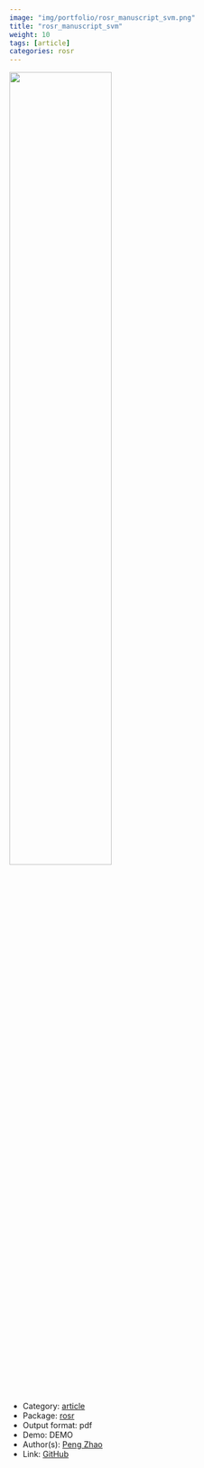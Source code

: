 ```yaml
---
image: "img/portfolio/rosr_manuscript_svm.png"
title: "rosr_manuscript_svm"
weight: 10
tags: [article]
categories: rosr
---
```




<!--more-->

<p><a href="../../img/portfolio/rosr_manuscript_svm.png"><img class = "jf-image-shadow" src="../../img/portfolio/rosr_manuscript_svm.png", width="60%"></a></p>

- Category: [article](../../tags/article)
- Package: [rosr](rosr)
- Output format: pdf
- Demo: DEMO
- Author(s): [Peng Zhao](https://pzhao.org)
- Link: [GitHub](https://github.com/pzhaonet/rosr)


